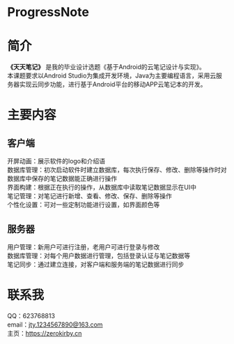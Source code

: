 # ProgressNote
# 简介
**《天天笔记》** 是我的毕业设计选题《基于Android的云笔记设计与实现》。<br>本课题要求以Android Studio为集成开发环境，Java为主要编程语言，采用云服务器实现云同步功能，进行基于Android平台的移动APP云笔记本的开发。
# 主要内容
## 客户端
开屏动画：展示软件的logo和介绍语<br>
数据库管理：初次启动软件时建立数据库，每次执行保存、修改、删除等操作时对数据库中保存的笔记数据能正确进行操作<br>
界面构建：根据正在执行的操作，从数据库中读取笔记数据显示在UI中 <br>
笔记管理：对笔记进行新增、查看、修改、保存、删除等操作<br>
个性化设置：可对一些定制功能进行设置，如界面颜色等<br>
## 服务器
用户管理：新用户可进行注册，老用户可进行登录与修改<br>
数据库管理：对每个用户数据进行管理，包括登录认证与笔记数据等<br>
笔记同步：通过建立连接，对客户端和服务端的笔记数据进行同步<br>
# 联系我
QQ：623768813<br>
email：jty.1234567890@163.com<br>
主页：https://zerokirby.cn
